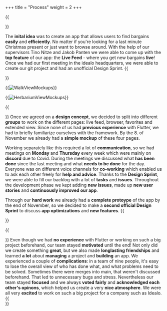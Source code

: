 +++
title = "Process"
weight = 2
+++


{{<section title="Idea">}}

The **inital idea** was to create an app that allows users to find bargains **easily** and **efficiently**. No matter if you're looking for a last minute Christmas present or just want to browse around.
With the help of our supervisors Tino Nitze and Jakob Panten we were able to come up with the **top feature** of our app: the **Live Feed** - where you get new bargains **live**! Once we had our first meeting in the idealo headquarters, we were able to create our git project and had an unofficial Design Sprint. 
{{</section>}}

{{<image src="RouteViewCompilation2.png" alt="WalkViewMockups">}}

{{<image src="HerbariumViewCompilation.png" alt="HerbariumViewMockups">}}

{{<section title="Development">}}
Once we agreed on a **design concept**, we decided to split into different **groups** to work on the different pages: live feed, browser, favorites and extended view. Since none of us had **previous experience** with Flutter, we had to briefly familiarize ourselves with the framework.
By the 8. of November we already had a **simple mockup** of these four pages.



Working separately like this required a lot of **communication**, so we had meetings on **Monday** and **Thursday** every week which were mainly on **discord** due to Covid. During the meetings we discussed what **has been done** since the last meeting and what **needs to be done** for the day. Everyone was on different voice channels for **co-working** which enabled us to ask each other freely for **help and advice**.
Thanks to the **Design Sprint**, we were able to fill our backlog with a lot of **tasks** and **issues**. Throughout the development phase we kept adding **new issues**, made up **new user stories** and **continuously improved our app**.




Through our **hard work** we already had a **complete protoype** of the app by the end of November, so we decided to make a **second official Design Sprint** to discuss **app optimizations** and **new features**.
{{</section>}}


{{<section title="Reflection">}}
Even though we had **no experience** with Flutter or working on such a big project beforehand, our team stayed **motivated** until the end! Not only did we create something **great**, but we also made **longlasting friendships** and learned **a lot** about **managing** a project and **building** an app.
We experienced a couple of **complications**: in a team of nine people, it's easy to lose the overall view of who has done what, and what problems need to be solved. Sometimes there were merges into main, that weren't discussed beforehand. That led to unnecessary bugs and stress. Nevertheless our team stayed **focused** and we always **voted fairly** and **acknowledged each other's opinons**, which helped us create a very **nice atmosphere**. We were all very **excited** to work on such a big project for a company such as Idealo.
{{</section>}}
